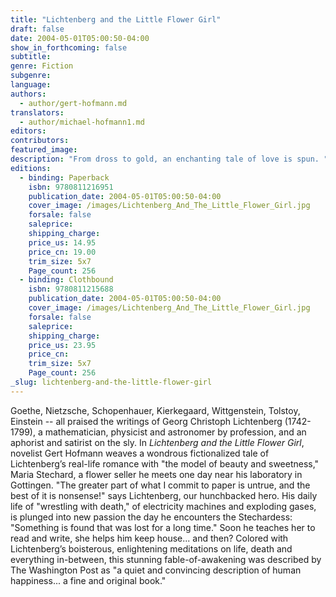 ```yaml
---
title: "Lichtenberg and the Little Flower Girl"
draft: false
date: 2004-05-01T05:00:50-04:00
show_in_forthcoming: false
subtitle:
genre: Fiction
subgenre:
language:
authors:
  - author/gert-hofmann.md
translators:
  - author/michael-hofmann1.md
editors:
contributors:
featured_image:
description: "From dross to gold, an enchanting tale of love is spun. "
editions:
  - binding: Paperback
    isbn: 9780811216951
    publication_date: 2004-05-01T05:00:50-04:00
    cover_image: /images/Lichtenberg_And_The_Little_Flower_Girl.jpg
    forsale: false
    saleprice:
    shipping_charge:
    price_us: 14.95
    price_cn: 19.00
    trim_size: 5x7
    Page_count: 256
  - binding: Clothbound
    isbn: 9780811215688
    publication_date: 2004-05-01T05:00:50-04:00
    cover_image: /images/Lichtenberg_And_The_Little_Flower_Girl.jpg
    forsale: false
    saleprice:
    shipping_charge:
    price_us: 23.95
    price_cn:
    trim_size: 5x7
    Page_count: 256
_slug: lichtenberg-and-the-little-flower-girl
---
```


Goethe, Nietzsche, Schopenhauer, Kierkegaard, Wittgenstein, Tolstoy, Einstein -- all praised the writings of Georg Christoph Lichtenberg (1742-1799), a mathematician, physicist and astronomer by profession, and an aphorist and satirist on the sly. In _Lichtenberg and the Little Flower Girl_, novelist Gert Hofmann weaves a wondrous fictionalized tale of Lichtenberg’s real-life romance with "the model of beauty and sweetness," Maria Stechard, a flower seller he meets one day near his laboratory in Gottingen. "The greater part of what I commit to paper is untrue, and the best of it is nonsense!" says Lichtenberg, our hunchbacked hero. His daily life of "wrestling with death," of electricity machines and exploding gases, is plunged into new passion the day he encounters the Stechardess: "Something is found that was lost for a long time." Soon he teaches her to read and write, she helps him keep house... and then? Colored with Lichtenberg’s boisterous, enlightening meditations on life, death and everything in-between, this stunning fable-of-awakening was described by The Washington Post as "a quiet and convincing description of human happiness... a fine and original book."

